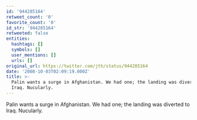 ```yaml
---
id: '944285164'
retweet_count: '0'
favorite_count: '0'
id_str: '944285164'
retweeted: false
entities:
  hashtags: []
  symbols: []
  user_mentions: []
  urls: []
original_url: https://twitter.com/jth/status/944285164
date: '2008-10-03T02:09:19.000Z'
title: >-
  Palin wants a surge in Afghanistan. We had one; the landing was diverted to
  Iraq. Nucularly.
---
```


Palin wants a surge in Afghanistan. We had one; the landing was diverted to Iraq. Nucularly.